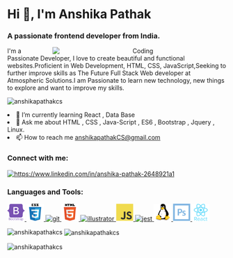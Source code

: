 <h1 align="left">Hi 👋, I'm Anshika Pathak</h1>
<h3 align="left">A passionate frontend developer from India.</h3>

<div align="center">  
<img align="right" alt="Coding" width="400" src="https://camo.githubusercontent.com/f8f2f3cc6811ee23a1cdd325286966e7b4ff8ae403328bc3cbd39984a11e748d/68747470733a2f2f63646e2e6472696262626c652e636f6d2f75736572732f333837363537342f73637265656e73686f74732f393739333034312f6769726c5f6c6170746f705f383030783630302e676966">
 
 <div align="left"> 
  I'm a Passionate Developer, I love to create beautiful and functional websites.Proficient in Web Development, HTML, CSS, JavaScript,Seeking to further improve skills as The Future Full Stack Web developer at Atmospheric Solutions.I am Passionate to learn new technology, new things to explore and want to improve my skills.</div>
<div align="left"
     💫 About Me </div>
<p align="left"> <img src="https://komarev.com/ghpvc/?username=anshikapathakcs&label=Profile%20views&color=0e75b6&style=flat" alt="anshikapathakcs" /> </p>

<div align="left"

- 🌱 I’m currently learning React , Data Base 
- 💬 Ask me about HTML , CSS , Java-Script , ES6 , Bootstrap , Jquery , Linux.
- 📫 How to reach me anshikapathakCS@gmail.com
</div>

<h3 align="left">Connect with me:</h3>
<p align="left">
<a href="https://linkedin.com/in/https://www.linkedin.com/in/anshika-pathak-2648921a1" target="blank"><img align="center" src="https://raw.githubusercontent.com/rahuldkjain/github-profile-readme-generator/master/src/images/icons/Social/linked-in-alt.svg" alt="https://www.linkedin.com/in/anshika-pathak-2648921a1" height="30" width="40" /></a>
</p>

<h3 align="left">Languages and Tools:</h3>
<p align="left"> <a href="https://getbootstrap.com" target="_blank" rel="noreferrer"> <img src="https://raw.githubusercontent.com/devicons/devicon/master/icons/bootstrap/bootstrap-plain-wordmark.svg" alt="bootstrap" width="40" height="40"/> </a> <a href="https://www.w3schools.com/css/" target="_blank" rel="noreferrer"> <img src="https://raw.githubusercontent.com/devicons/devicon/master/icons/css3/css3-original-wordmark.svg" alt="css3" width="40" height="40"/> </a> <a href="https://git-scm.com/" target="_blank" rel="noreferrer"> <img src="https://www.vectorlogo.zone/logos/git-scm/git-scm-icon.svg" alt="git" width="40" height="40"/> </a> <a href="https://www.w3.org/html/" target="_blank" rel="noreferrer"> <img src="https://raw.githubusercontent.com/devicons/devicon/master/icons/html5/html5-original-wordmark.svg" alt="html5" width="40" height="40"/> </a> <a href="https://www.adobe.com/in/products/illustrator.html" target="_blank" rel="noreferrer"> <img src="https://www.vectorlogo.zone/logos/adobe_illustrator/adobe_illustrator-icon.svg" alt="illustrator" width="40" height="40"/> </a> <a href="https://developer.mozilla.org/en-US/docs/Web/JavaScript" target="_blank" rel="noreferrer"> <img src="https://raw.githubusercontent.com/devicons/devicon/master/icons/javascript/javascript-original.svg" alt="javascript" width="40" height="40"/> </a> <a href="https://jestjs.io" target="_blank" rel="noreferrer"> <img src="https://www.vectorlogo.zone/logos/jestjsio/jestjsio-icon.svg" alt="jest" width="40" height="40"/> </a> <a href="https://www.linux.org/" target="_blank" rel="noreferrer"> <img src="https://raw.githubusercontent.com/devicons/devicon/master/icons/linux/linux-original.svg" alt="linux" width="40" height="40"/> </a> <a href="https://www.photoshop.com/en" target="_blank" rel="noreferrer"> <img src="https://raw.githubusercontent.com/devicons/devicon/master/icons/photoshop/photoshop-line.svg" alt="photoshop" width="40" height="40"/> </a> <a href="https://reactjs.org/" target="_blank" rel="noreferrer"> <img src="https://raw.githubusercontent.com/devicons/devicon/master/icons/react/react-original-wordmark.svg" alt="react" width="40" height="40"/> </a> </p>

<p><img align="left" src="https://github-readme-stats.vercel.app/api/top-langs?username=anshikapathakcs&show_icons=true&locale=en&layout=compact" alt="anshikapathakcs" /></p>

<p>&nbsp;<img align="center" src="https://github-readme-stats.vercel.app/api?username=anshikapathakcs&show_icons=true&locale=en" alt="anshikapathakcs" /></p>

<p><img align="center" src="https://github-readme-streak-stats.herokuapp.com/?user=anshikapathakcs&" alt="anshikapathakcs" /></p>


